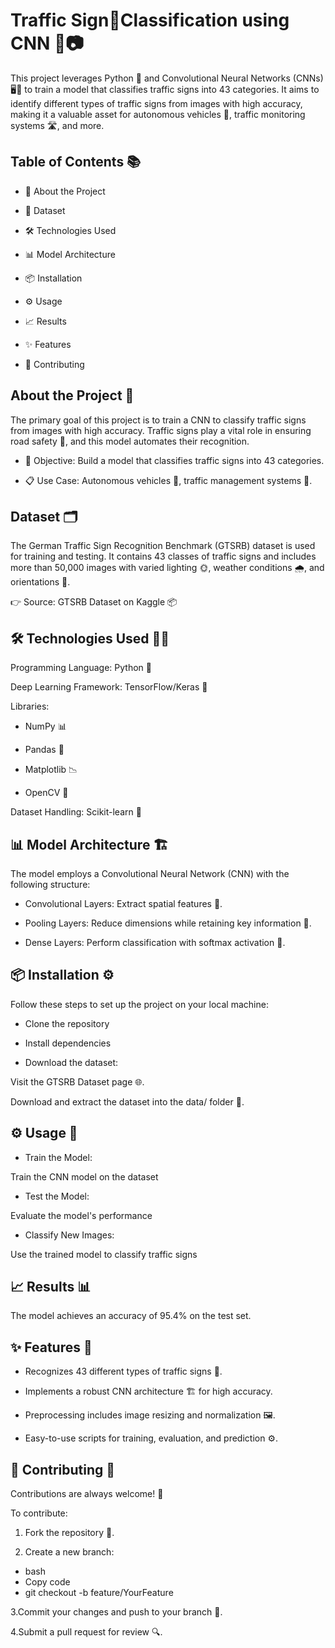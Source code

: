 #  Traffic Sign🚦Classification using CNN 🧠📷

This project leverages Python 🐍 and Convolutional Neural Networks (CNNs) 🖥️🤖 to train a model that classifies traffic signs into 43 categories. It aims to identify different types of traffic signs from images with high accuracy, making it a valuable asset for autonomous vehicles 🚗, traffic monitoring systems 🛣️, and more.

## Table of Contents 📚

- 📌 About the Project

- 📂 Dataset

- 🛠️ Technologies Used

- 📊 Model Architecture

- 📦 Installation

- ⚙️ Usage

- 📈 Results

- ✨ Features

- 🤝 Contributing

##  About the Project 🌟

The primary goal of this project is to train a CNN to classify traffic signs from images with high accuracy. Traffic signs play a vital role in ensuring road safety 🚦, and this model automates their recognition.

- 🎯 Objective: Build a model that classifies traffic signs into 43 categories.

- 📋 Use Case: Autonomous vehicles 🚙, traffic management systems 🛑.

## Dataset 🗂️

The German Traffic Sign Recognition Benchmark (GTSRB) dataset is used for training and testing. It contains 43 classes of traffic signs and includes more than 50,000 images with varied lighting 🌞, weather conditions 🌧️, and orientations 🔄.

👉 Source: GTSRB Dataset on Kaggle 📦

## 🛠️ Technologies Used 🧑‍💻

Programming Language: Python 🐍

Deep Learning Framework: TensorFlow/Keras 🤖

Libraries:

- NumPy 📊

- Pandas 📑

- Matplotlib 📉

- OpenCV 🎥

Dataset Handling: Scikit-learn 🧪

## 📊 Model Architecture 🏗️

The model employs a Convolutional Neural Network (CNN) with the following structure:

- Convolutional Layers: Extract spatial features 🧩.

- Pooling Layers: Reduce dimensions while retaining key information 📏.

- Dense Layers: Perform classification with softmax activation 🎯.

## 📦 Installation ⚙️

Follow these steps to set up the project on your local machine:

- Clone the repository
  
- Install dependencies

- Download the dataset:

Visit the GTSRB Dataset page 🌐.

Download and extract the dataset into the data/ folder 📂.

## ⚙️ Usage 🚀

- Train the Model:
  
Train the CNN model on the dataset

- Test the Model:
  
Evaluate the model's performance

- Classify New Images:
  
Use the trained model to classify traffic signs

## 📈 Results 📊

The model achieves an accuracy of 95.4% on the test set.

## ✨ Features 🌟

- Recognizes 43 different types of traffic signs 🚦.

- Implements a robust CNN architecture 🏗️ for high accuracy.

- Preprocessing includes image resizing and normalization 🖼️.

- Easy-to-use scripts for training, evaluation, and prediction ⚙️.

## 🤝 Contributing 🌟

Contributions are always welcome! 🎉

To contribute:

1. Fork the repository 🍴.

2. Create a new branch:
   
- bash
- Copy code
- git checkout -b feature/YourFeature

3.Commit your changes and push to your branch 🚀.

4.Submit a pull request for review 🔍.
